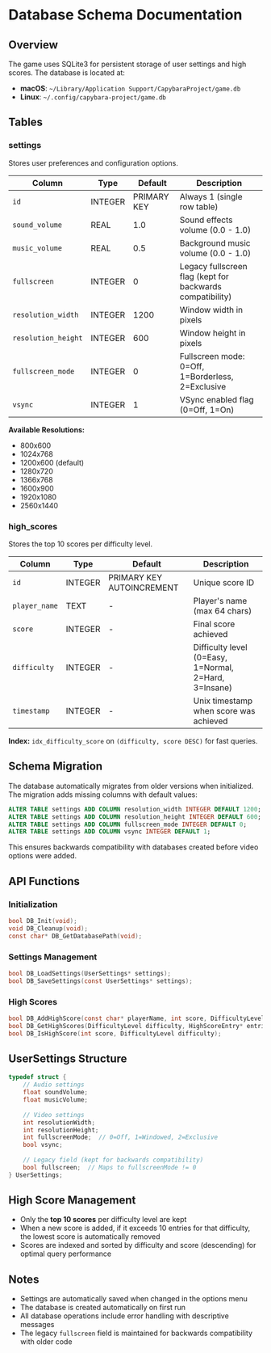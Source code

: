 # Database Schema Documentation

## Overview

The game uses SQLite3 for persistent storage of user settings and high scores. The database is located at:

- **macOS**: `~/Library/Application Support/CapybaraProject/game.db`
- **Linux**: `~/.config/capybara-project/game.db`

## Tables

### settings

Stores user preferences and configuration options.

| Column | Type | Default | Description |
|--------|------|---------|-------------|
| `id` | INTEGER | PRIMARY KEY | Always 1 (single row table) |
| `sound_volume` | REAL | 1.0 | Sound effects volume (0.0 - 1.0) |
| `music_volume` | REAL | 0.5 | Background music volume (0.0 - 1.0) |
| `fullscreen` | INTEGER | 0 | Legacy fullscreen flag (kept for backwards compatibility) |
| `resolution_width` | INTEGER | 1200 | Window width in pixels |
| `resolution_height` | INTEGER | 600 | Window height in pixels |
| `fullscreen_mode` | INTEGER | 0 | Fullscreen mode: 0=Off, 1=Borderless, 2=Exclusive |
| `vsync` | INTEGER | 1 | VSync enabled flag (0=Off, 1=On) |

**Available Resolutions:**
- 800x600
- 1024x768
- 1200x600 (default)
- 1280x720
- 1366x768
- 1600x900
- 1920x1080
- 2560x1440

### high_scores

Stores the top 10 scores per difficulty level.

| Column | Type | Default | Description |
|--------|------|---------|-------------|
| `id` | INTEGER | PRIMARY KEY AUTOINCREMENT | Unique score ID |
| `player_name` | TEXT | - | Player's name (max 64 chars) |
| `score` | INTEGER | - | Final score achieved |
| `difficulty` | INTEGER | - | Difficulty level (0=Easy, 1=Normal, 2=Hard, 3=Insane) |
| `timestamp` | INTEGER | - | Unix timestamp when score was achieved |

**Index:** `idx_difficulty_score` on `(difficulty, score DESC)` for fast queries.

## Schema Migration

The database automatically migrates from older versions when initialized. The migration adds missing columns with default values:

```sql
ALTER TABLE settings ADD COLUMN resolution_width INTEGER DEFAULT 1200;
ALTER TABLE settings ADD COLUMN resolution_height INTEGER DEFAULT 600;
ALTER TABLE settings ADD COLUMN fullscreen_mode INTEGER DEFAULT 0;
ALTER TABLE settings ADD COLUMN vsync INTEGER DEFAULT 1;
```

This ensures backwards compatibility with databases created before video options were added.

## API Functions

### Initialization
```c
bool DB_Init(void);
void DB_Cleanup(void);
const char* DB_GetDatabasePath(void);
```

### Settings Management
```c
bool DB_LoadSettings(UserSettings* settings);
bool DB_SaveSettings(const UserSettings* settings);
```

### High Scores
```c
bool DB_AddHighScore(const char* playerName, int score, DifficultyLevel difficulty);
bool DB_GetHighScores(DifficultyLevel difficulty, HighScoreEntry* entries, int maxEntries, int* outCount);
bool DB_IsHighScore(int score, DifficultyLevel difficulty);
```

## UserSettings Structure

```c
typedef struct {
    // Audio settings
    float soundVolume;
    float musicVolume;
    
    // Video settings
    int resolutionWidth;
    int resolutionHeight;
    int fullscreenMode;  // 0=Off, 1=Windowed, 2=Exclusive
    bool vsync;
    
    // Legacy field (kept for backwards compatibility)
    bool fullscreen;  // Maps to fullscreenMode != 0
} UserSettings;
```

## High Score Management

- Only the **top 10 scores** per difficulty level are kept
- When a new score is added, if it exceeds 10 entries for that difficulty, the lowest score is automatically removed
- Scores are indexed and sorted by difficulty and score (descending) for optimal query performance

## Notes

- Settings are automatically saved when changed in the options menu
- The database is created automatically on first run
- All database operations include error handling with descriptive messages
- The legacy `fullscreen` field is maintained for backwards compatibility with older code

